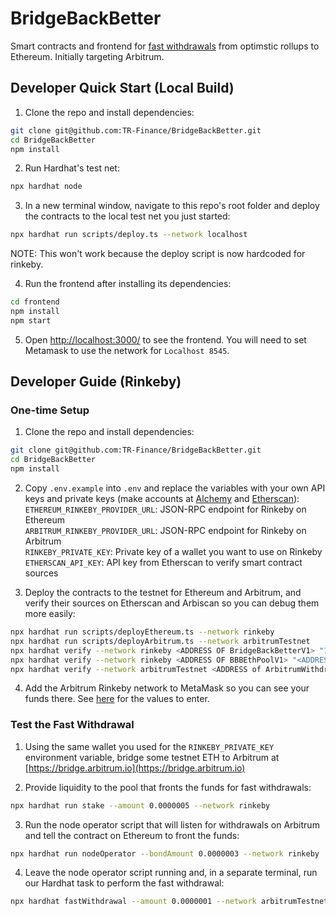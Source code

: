 # BridgeBackBetter
Smart contracts and frontend for [fast withdrawals](https://developer.offchainlabs.com/docs/withdrawals) from optimstic rollups to Ethereum. Initially targeting Arbitrum.

## Developer Quick Start (Local Build)
1. Clone the repo and install dependencies:
```sh
git clone git@github.com:TR-Finance/BridgeBackBetter.git
cd BridgeBackBetter
npm install
```

2. Run Hardhat's test net:
```sh
npx hardhat node
```

3. In a new terminal window, navigate to this repo's root folder and deploy the contracts to the local test net you just started:
```sh
npx hardhat run scripts/deploy.ts --network localhost
```
NOTE: This won't work because the deploy script is now hardcoded for rinkeby.

4. Run the frontend after installing its dependencies:
```sh
cd frontend
npm install
npm start
```

5. Open [http://localhost:3000/](http://localhost:3000/) to see the frontend. You will
need to set Metamask to use the network for `Localhost 8545`.

## Developer Guide (Rinkeby)
### One-time Setup
1. Clone the repo and install dependencies:
```sh
git clone git@github.com:TR-Finance/BridgeBackBetter.git
cd BridgeBackBetter
npm install
```

2. Copy `.env.example` into `.env` and replace the variables with your own API keys and private keys
(make accounts at [Alchemy](https://alchemyapi.io/) and [Etherscan](https://etherscan.io)):  
`ETHEREUM_RINKEBY_PROVIDER_URL`: JSON-RPC endpoint for Rinkeby on Ethereum  
`ARBITRUM_RINKEBY_PROVIDER_URL`: JSON-RPC endpoint for Rinkeby on Arbitrum  
`RINKEBY_PRIVATE_KEY`: Private key of a wallet you want to use on Rinkeby  
`ETHERSCAN_API_KEY`:  API key from Etherscan to verify smart contract sources

3. Deploy the contracts to the testnet for Ethereum and Arbitrum, and verify their sources on Etherscan and Arbiscan so you can debug them more easily:
```sh
npx hardhat run scripts/deployEthereum.ts --network rinkeby
npx hardhat run scripts/deployArbitrum.ts --network arbitrumTestnet
npx hardhat verify --network rinkeby <ADDRESS OF BridgeBackBetterV1> "100000000000000000" "100000000000000000"
npx hardhat verify --network rinkeby <ADDRESS OF BBBEthPoolV1> "<ADDRESS OF BridgeBackBetterV1>"
npx hardhat verify --network arbitrumTestnet <ADDRESS of ArbitrumWithdrawalV1>
```

4. Add the Arbitrum Rinkeby network to MetaMask so you can see your funds there. See [here](https://developer.offchainlabs.com/docs/public_testnet) for the values to enter.

### Test the Fast Withdrawal
1. Using the same wallet you used for the `RINKEBY_PRIVATE_KEY` environment variable, bridge some testnet ETH to Arbitrum
at [https://bridge.arbitrum.io](https://bridge.arbitrum.io)

2. Provide liquidity to the pool that fronts the funds for fast withdrawals:
```sh
npx hardhat run stake --amount 0.0000005 --network rinkeby
```

3. Run the node operator script that will listen for withdrawals on Arbitrum and tell the contract on Ethereum to front the funds:
```sh
npx hardhat run nodeOperator --bondAmount 0.0000003 --network rinkeby
```

4. Leave the node operator script running and, in a separate terminal, run our Hardhat task to perform the fast withdrawal:
```sh
npx hardhat fastWithdrawal --amount 0.0000001 --network arbitrumTestnet
```
